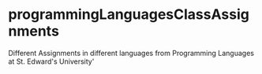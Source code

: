 # programmingLanguagesClassAssignments
Different Assignments in different languages from Programming Languages at St. Edward's University'
